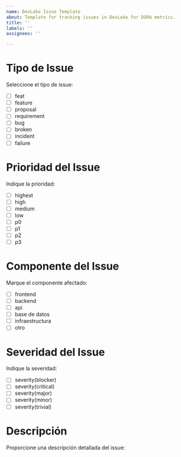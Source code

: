 ```yaml
---
name: DevLake Issue Template
about: Template for tracking issues in DevLake for DORA metrics.
title: ''
labels: ''
assignees: ''

---
```


# Tipo de Issue
Seleccione el tipo de issue:
- [ ] feat
- [ ] feature
- [ ] proposal
- [ ] requirement
- [ ] bug
- [ ] broken
- [ ] incident
- [ ] failure

# Prioridad del Issue
Indique la prioridad:
- [ ] highest
- [ ] high
- [ ] medium
- [ ] low
- [ ] p0
- [ ] p1
- [ ] p2
- [ ] p3

# Componente del Issue
Marque el componente afectado:
- [ ] frontend
- [ ] backend
- [ ] api
- [ ] base de datos
- [ ] infraestructura
- [ ] otro

# Severidad del Issue
Indique la severidad:
- [ ] severity(blocker)
- [ ] severity(critical)
- [ ] severity(major)
- [ ] severity(minor)
- [ ] severity(trivial)

# Descripción
Proporcione una descripción detallada del issue: